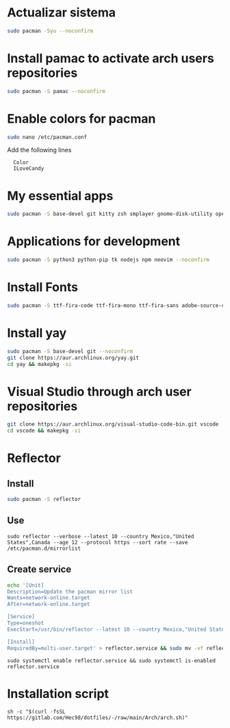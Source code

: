 # Actualizar sistema
```sh
sudo pacman -Syu --noconfirm
```
# Install pamac to activate arch users repositories
```sh
sudo pacman -S pamac --noconfirm
```
# Enable colors for pacman
```sh
sudo nano /etc/pacman.conf
```
Add the following lines
```
  Color
  ILoveCandy
```
# My essential apps
```sh
sudo pacman -S base-devel git kitty zsh smplayer gnome-disk-utility openvpn wget smbnetfs gvfs-smb ntp audacious unace p7zip unrar lzip lhasa arj sharutils lzop cabextract deluge-gtk evince engrampa xclip pulseaudio rofi --noconfirm
```
# Applications for development
```sh
sudo pacman -S python3 python-pip tk nodejs npm neovim --noconfirm
```
# Install Fonts
```sh
sudo pacman -S ttf-fira-code ttf-fira-mono ttf-fira-sans adobe-source-code-pro-fonts cantarell-fonts noto-fonts ttf-cascadia-code ttf-font-awesome ttf-ubuntu-font-family ttf-roboto --noconfirm
```
# Install yay
```sh
sudo pacman -S base-devel git --noconfirm
git clone https://aur.archlinux.org/yay.git
cd yay && makepkg -si
```
# Visual Studio through arch user repositories
```sh
git clone https://aur.archlinux.org/visual-studio-code-bin.git vscode
cd vscode && makepkg -si
```
# Reflector
## Install
```sh
sudo pacman -S reflector
```
## Use
```
sudo reflector --verbose --latest 10 --country Mexico,"United States",Canada --age 12 --protocol https --sort rate --save /etc/pacman.d/mirrorlist
```
## Create service
```sh
echo '[Unit]                                                           
Description=Update the pacman mirror list
Wants=network-online.target
After=network-online.target

[Service]
Type=oneshot
ExecStart=/usr/bin/reflector --latest 10 --country Mexico,"United States",Canada --age 12 --protocol https --sort rate --save /etc/pacman.d/mirrorlist 

[Install]
RequiredBy=multi-user.target' > reflector.service && sudo mv -vf reflector.service /etc/systemd/system
```
```
sudo systemctl enable reflector.service && sudo systemctl is-enabled reflector.service
```
# Installation script
``` 
sh -c "$(curl -fsSL https://gitlab.com/Hec98/dotfiles/-/raw/main/Arch/arch.sh)"
```
